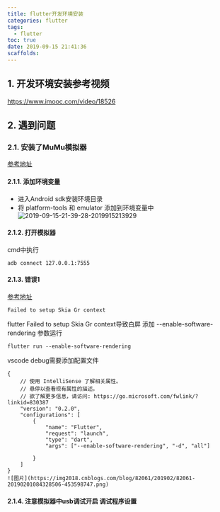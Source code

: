 ```yaml
---
title: flutter开发环境安装
categories: flutter
tags:
  - flutter
toc: true
date: 2019-09-15 21:41:36
scaffolds:
---
```


## 1. 开发环境安装参考视频
https://www.imooc.com/video/18526
## 2. 遇到问题
### 2.1. 安装了MuMu模拟器
[参考地址](https://www.cnblogs.com/xuexidememeda/p/9516086.html)
#### 2.1.1. 添加环境变量
* 进入Android sdk安装环境目录
* 将 platform-tools 和 emulator 添加到环境变量中
![2019-09-15-21-39-28-2019915213929](http://blogimage.signalfire2017.com/blog/2019-09-15-21-39-28-2019915213929.png?imageMogr2/thumbnail/!100p)
#### 2.1.2. 打开模拟器 
cmd中执行
```
adb connect 127.0.0.1:7555
```
#### 2.1.3. 错误1
[参考地址](https://www.cnblogs.com/yehuabin/p/10344723.html)
```
Failed to setup Skia Gr context
```
flutter Failed to setup Skia Gr context导致白屏
添加 --enable-software-rendering 参数运行
```
flutter run --enable-software-rendering
```
vscode debug需要添加配置文件
```
{
    // 使用 IntelliSense 了解相关属性。 
    // 悬停以查看现有属性的描述。
    // 欲了解更多信息，请访问: https://go.microsoft.com/fwlink/?linkid=830387
    "version": "0.2.0",
    "configurations": [
        {
            "name": "Flutter",
            "request": "launch",
            "type": "dart",
            "args": ["--enable-software-rendering", "-d", "all"]
            
        }
    ]
}
![图片](https://img2018.cnblogs.com/blog/82061/201902/82061-20190201084328506-453598747.png)

```
#### 2.1.4. 注意模拟器中usb调试开启 调试程序设置